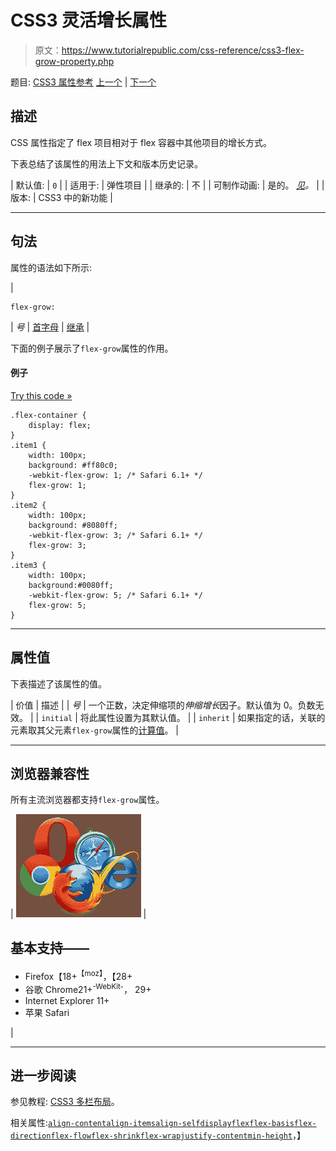 # CSS3 灵活增长属性

> 原文：<https://www.tutorialrepublic.com/css-reference/css3-flex-grow-property.php>

题目: [CSS3 属性参考](css3-properties.php) [上一个](css3-flex-flow-property.php) | [下一个](css3-flex-shrink-property.php)

## 描述

CSS 属性指定了 flex 项目相对于 flex 容器中其他项目的增长方式。

下表总结了该属性的用法上下文和版本历史记录。

| 默认值: | `0` |
| 适用于: | 弹性项目 |
| 继承的: | 不 |
| 可制作动画: | 是的。 [*见*](css-animatable-properties.php)*。* |
| 版本: | CSS3 中的新功能 |

* * *

## 句法

属性的语法如下所示:

| 

```
flex-grow: 
```

 | *号* &#124; [首字母](../definitions.php#initial) &#124; [继承](../definitions.php#inherit) |

下面的例子展示了`flex-grow`属性的作用。

#### 例子

[Try this code »](../codelab.php?topic=css3&file=flex-grow-property "Try this code using online Editor")

```
.flex-container {
    display: flex;
} 
.item1 {
    width: 100px;
    background: #ff80c0;
    -webkit-flex-grow: 1; /* Safari 6.1+ */
    flex-grow: 1;
}
.item2 {
    width: 100px;
    background: #8080ff;
    -webkit-flex-grow: 3; /* Safari 6.1+ */
    flex-grow: 3;
}
.item3 {
    width: 100px;
    background:#0080ff;
    -webkit-flex-grow: 5; /* Safari 6.1+ */
    flex-grow: 5;
}
```

* * *

## 属性值

下表描述了该属性的值。

| 价值 | 描述 |
| *号* | 一个正数，决定伸缩项的*伸缩增长*因子。默认值为 0。负数无效。 |
| `initial` | 将此属性设置为其默认值。 |
| `inherit` | 如果指定的话，关联的元素取其父元素`flex-grow`属性的[计算值](../definitions.php#computed-value)。 |

* * *

## 浏览器兼容性

所有主流浏览器都支持`flex-grow`属性。

| ![Browsers Icon](img/e9331123c77668c1832e541c2fca1002.png) | 

## 基本支持——

*   Firefox【18+<sup class="badge">【moz】</sup>，【28+
*   谷歌 Chrome21+<sup class="badge">-WebKit-</sup>， 29+
*   Internet Explorer 11+
*   苹果 Safari

 |

* * *

## 进一步阅读

参见教程: [CSS3 多栏布局](../css-tutorial/css3-multi-column-layouts.php)。

相关属性:[`align-content`](css3-align-content-property.php)[`align-items`](css3-align-items-property.php)[`align-self`](css3-align-self-property.php)[`display`](css-display-property.php)[`flex`](css3-flex-property.php)[`flex-basis`](css3-flex-basis-property.php)[`flex-direction`](css3-flex-direction-property.php)[`flex-flow`](css3-flex-flow-property.php)[`flex-shrink`](css3-flex-shrink-property.php)[`flex-wrap`](css3-flex-wrap-property.php)[`justify-content`](css3-justify-content-property.php)[`min-height`](css-min-height-property.php)，】